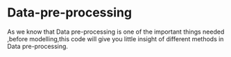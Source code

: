 # Data-pre-processing
As we know that Data pre-processing is one of the important things needed ,before modelling,this code will give you little insight of different methods in Data pre-processing.
